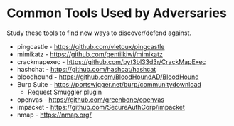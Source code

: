 # Common Tools Used by Adversaries

Study these tools to find new ways to discover/defend against.

- pingcastle - https://github.com/vletoux/pingcastle
- mimikatz - https://github.com/gentilkiwi/mimikatz
- crackmapexec - https://github.com/byt3bl33d3r/CrackMapExec
- hashchat - https://github.com/hashcat/hashcat
- bloodhound - https://github.com/BloodHoundAD/BloodHound
- Burp Suite - https://portswigger.net/burp/communitydownload
  - Request Smuggler plugin
- openvas - https://github.com/greenbone/openvas
- impacket - https://github.com/SecureAuthCorp/impacket
- nmap - https://nmap.org/
